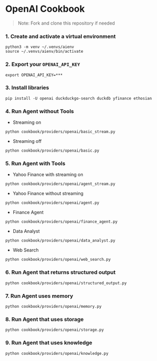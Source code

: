 # OpenAI Cookbook

> Note: Fork and clone this repository if needed

### 1. Create and activate a virtual environment

```shell
python3 -m venv ~/.venvs/aienv
source ~/.venvs/aienv/bin/activate
```

### 2. Export your `OPENAI_API_KEY`

```shell
export OPENAI_API_KEY=***
```

### 3. Install libraries

```shell
pip install -U openai duckduckgo-search duckdb yfinance ethosian
```

### 4. Run Agent without Tools

- Streaming on

```shell
python cookbook/providers/openai/basic_stream.py
```

- Streaming off

```shell
python cookbook/providers/openai/basic.py
```

### 5. Run Agent with Tools

- Yahoo Finance with streaming on

```shell
python cookbook/providers/openai/agent_stream.py
```

- Yahoo Finance without streaming

```shell
python cookbook/providers/openai/agent.py
```

- Finance Agent

```shell
python cookbook/providers/openai/finance_agent.py
```

- Data Analyst

```shell
python cookbook/providers/openai/data_analyst.py
```

- Web Search

```shell
python cookbook/providers/openai/web_search.py
```

### 6. Run Agent that returns structured output

```shell
python cookbook/providers/openai/structured_output.py
```

### 7. Run Agent uses memory

```shell
python cookbook/providers/openai/memory.py
```

### 8. Run Agent that uses storage

```shell
python cookbook/providers/openai/storage.py
```

### 9. Run Agent that uses knowledge

```shell
python cookbook/providers/openai/knowledge.py
```
